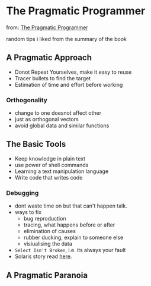 # The Pragmatic Programmer

from: [The Pragmatic Programmer](https://github.com/HugoMatilla/The-Pragmatic-Programmer)

random tips i liked from the summary of the book

## A Pragmatic Approach

- Donot Repeat Yourselves, make it easy to reuse
- Tracer bullets to find the target
- Estimation of time and effort before working

### Orthogonality

- change to one doesnot affect other  
- just as orthogonal vectors
- avoid global data and similar functions

## The Basic Tools

- Keep knowledge in plain text
- use power of shell commands
- Learning a text manipulation language
- Write code that writes code

### Debugging

- dont waste time on but that can't happen talk.  
- ways to fix
    - bug reproduction
    - tracing, what happens before or after
    - elimination of causes
    - rubber ducking, explain to someone else
    - visiualising the data
- `Select Isn't Broken`, i.e. its always your fault
- Solaris story read [here](https://blog.codinghorror.com/the-first-rule-of-programming-its-always-your-fault/).

## A Pragmatic Paranoia


